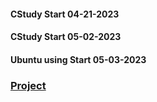 ####  __CStudy__ Start 04-21-2023
####  __CStudy__ Start 05-02-2023
####  __Ubuntu using__ Start 05-03-2023
### [Project](https://github.com/enrhd24/CStudy/tree/main/Project)
